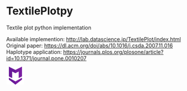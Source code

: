 # TextilePlotpy
Textile plot python implementation

Available implemention:
http://lab.datascience.jp/TextilePlot/index.html
Original paper:
https://dl.acm.org/doi/abs/10.1016/j.csda.2007.11.016
Haplotype application:
https://journals.plos.org/plosone/article?id=10.1371/journal.pone.0010207


![alt text](https://github.com/adam-p/markdown-here/raw/master/src/common/images/icon48.png "Logo Title Text 1")
